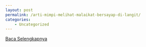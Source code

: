 ```yaml
---
layout: post
permalink: /arti-mimpi-melihat-malaikat-bersayap-di-langit/
categories:
    - Uncategorized
---
```


[Baca Selengkapnya](/07)